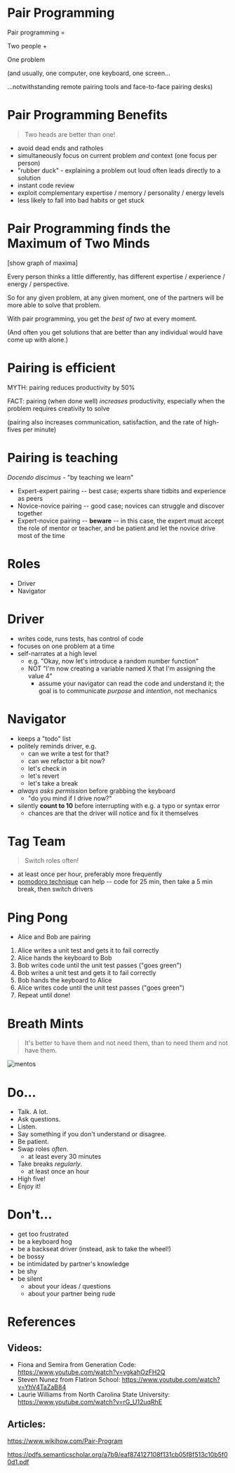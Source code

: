 # Pair Programming

Pair programming = 

Two people +

One problem

(and usually, one computer, one keyboard, one screen...

...notwithstanding remote pairing tools and face-to-face pairing desks)

# Pair Programming Benefits

> Two heads are better than one!

* avoid dead ends and ratholes
* simultaneously focus on current problem *and* context (one focus per person)
* "rubber duck" - explaining a problem out loud often leads directly to a solution
* instant code review
* exploit complementary expertise / memory / personality / energy levels
* less likely to fall into bad habits or get stuck

# Pair Programming finds the Maximum of Two Minds

[show graph of maxima]

Every person thinks a little differently, has different expertise / experience / energy / perspective.

So for any given problem, at any given moment, one of the partners will be more able to solve that problem.

With pair programming, you get the *best of two* at every moment.

(And often you get solutions that are better than any individual would have come up with alone.)

# Pairing is efficient

MYTH: pairing reduces productivity by 50%

FACT: pairing (when done well) *increases* productivity, especially when the problem requires creativity to solve

(pairing also increases communication, satisfaction, and the rate of high-fives per minute)

# Pairing is teaching

_Docendo discimus_ - "by teaching we learn"
 
* Expert-expert pairing -- best case; experts share tidbits and experience as peers
* Novice-novice pairing -- good case; novices can struggle and discover together 
* Expert-novice pairing -- **beware** -- in this case, the expert must accept the role of mentor or teacher, and be patient and let the novice drive most of the time

# Roles

* Driver
* Navigator

# Driver

* writes code, runs tests, has control of code
* focuses on one problem at a time
* self-narrates at a high level
  * e.g. "Okay, now let's introduce a random number function"
  * NOT "I'm now creating a variable named X that I'm assigning the value 4"
    * assume your navigator can read the code and understand it; the goal is to communicate *purpose* and *intention*, not mechanics

# Navigator

* keeps a "todo" list
* politely reminds driver, e.g.
  * can we write a test for that?
  * can we refactor a bit now?
  * let's check in
  * let's revert
  * let's take a break
* *always asks permission* before grabbing the keyboard
  * "do you mind if I drive now?"
* silently **count to 10** before interrupting with e.g. a typo or syntax error
  * chances are that the driver will notice and fix it themselves 

# Tag Team

> Switch roles often!

* at least once per hour, preferably more frequently
* [pomodoro technique](http://bootcamp.burlingtoncodeacademy.com/projects/pomodoro) can help -- code for 25 min, then take a 5 min break, then switch drivers

# Ping Pong

* Alice and Bob are pairing

1. Alice writes a unit test and gets it to fail correctly
2. Alice hands the keyboard to Bob
3. Bob writes code until the unit test passes ("goes green")
4. Bob writes a unit test and gets it to fail correctly
5. Bob hands the keyboard to Alice
6. Alice writes code until the unit test passes ("goes green")
7. Repeat until done!

# Breath Mints

> It's better to have them and not need them, than to need them and not have them.

![mentos](https://res.cloudinary.com/btvca/image/upload/v1574445189/curriculum/mentos_b2zsnk.jpg)

# Do...

* Talk. A lot.
* Ask questions.
* Listen.
* Say something if you don't understand or disagree. 
* Be patient.
* Swap roles *often*. 
    * at least every 30 minutes
* Take breaks *regularly*.
    * at least once an hour
* High five!
* Enjoy it!

# Don't...

* get too frustrated
* be a keyboard hog
* be a backseat driver (instead, ask to take the wheel!)
* be bossy
* be intimidated by partner's knowledge
* be shy
* be silent 
  * about your ideas / questions
  * about your partner being rude

# References

## Videos:

* Fiona and Semira from Generation Code: https://www.youtube.com/watch?v=vgkahOzFH2Q
* Steven Nunez from Flatiron School: 
https://www.youtube.com/watch?v=YhV4TaZaB84
* Laurie Williams from North Carolina State University:
 https://www.youtube.com/watch?v=rG_U12uqRhE

## Articles:

https://www.wikihow.com/Pair-Program

https://pdfs.semanticscholar.org/a7b9/eaf874127108f131cb05f8f513c10b5f00d1.pdf

